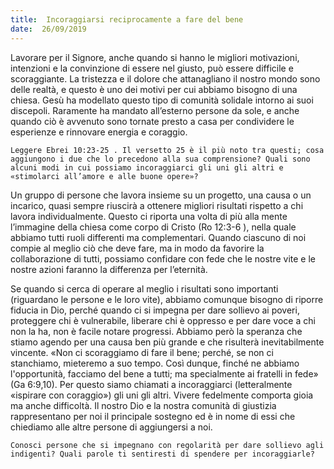 ```yaml
---
title:  Incoraggiarsi reciprocamente a fare del bene
date:  26/09/2019
---
```


Lavorare per il Signore, anche quando si hanno le migliori motivazioni, intenzioni e la convinzione di essere nel giusto, può essere difficile e scoraggiante. La tristezza e il dolore che attanagliano il nostro mondo sono delle realtà, e questo è uno dei motivi per cui abbiamo bisogno di una chiesa. Gesù ha modellato questo tipo di comunità solidale intorno ai suoi discepoli. Raramente ha mandato all’esterno persone da sole, e anche quando ciò è avvenuto sono tornate presto a casa per condividere le esperienze e rinnovare energia e coraggio.

`Leggere Ebrei 10:23-25 . Il versetto 25 è il più noto tra questi; cosa aggiungono i due che lo precedono alla sua comprensione? Quali sono alcuni modi in cui possiamo incoraggiarci gli uni gli altri e «stimolarci all’amore e alle buone opere»?`

Un gruppo di persone che lavora insieme su un progetto, una causa o un incarico, quasi sempre riuscirà a ottenere migliori risultati rispetto a chi lavora individualmente. Questo ci riporta una volta di più alla mente l’immagine della chiesa come corpo di Cristo (Ro 12:3-6 ), nella quale abbiamo tutti ruoli differenti ma complementari. Quando ciascuno di noi compie al meglio ciò che deve fare, ma in modo da favorire la collaborazione di tutti, possiamo confidare con fede che le nostre vite e le nostre azioni faranno la differenza per l’eternità.

Se quando si cerca di operare al meglio i risultati sono importanti (riguardano le persone e le loro vite), abbiamo comunque bisogno di riporre fiducia in Dio, perché quando ci si impegna per dare sollievo ai poveri, proteggere chi è vulnerabile, liberare chi è oppresso e per dare voce a chi non la ha, non è facile notare progressi. Abbiamo però la speranza che stiamo agendo per una causa ben più grande e che risulterà inevitabilmente vincente. «Non ci scoraggiamo di fare il bene; perché, se non ci stanchiamo, mieteremo a suo tempo. Così dunque, finché ne abbiamo l'opportunità, facciamo del bene a tutti; ma specialmente ai fratelli in fede» (Ga 6:9,10). Per questo siamo chiamati a incoraggiarci (letteralmente «ispirare con coraggio») gli uni gli altri. Vivere fedelmente comporta gioia ma anche difficoltà. Il nostro Dio e la nostra comunità di giustizia rappresentano per noi il principale sostegno ed è in nome di essi che chiediamo alle altre persone di aggiungersi a noi.

`Conosci persone che si impegnano con regolarità per dare sollievo agli indigenti? Quali parole ti sentiresti di spendere per incoraggiarle?`